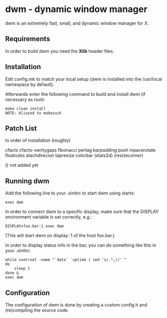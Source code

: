 dwm - dynamic window manager
============================
dwm is an extremely fast, small, and dynamic window manager for X.


Requirements
------------
In order to build dwm you need the **Xlib** header files.


Installation
------------
Edit config.mk to match your local setup (dwm is installed into
the /usr/local namespace by default).

Afterwards enter the following command to build and install dwm (if
necessary as root):

    make clean install
    NOTE: Aliased to makesuck

Patch List
----------
In order of installation (roughly)

cfacts
cfacts-vanitygaps
fibonacci
pertag
barpadding
push
inpacerotate
floatrules
atachdirecion
tapresize
colorbar
(stats2d)
(resizecorner)

() not added yet

Running dwm
-----------
Add the following line to your .xinitrc to start dwm using startx:

    exec dwm

In order to connect dwm to a specific display, make sure that
the DISPLAY environment variable is set correctly, e.g.:

    DISPLAY=foo.bar:1 exec dwm

(This will start dwm on display :1 of the host foo.bar.)

In order to display status info in the bar, you can do something
like this in your .xinitrc:

    while xsetroot -name "`date` `uptime | sed 's/.*,//'`"
    do
    	sleep 1
    done &
    exec dwm


Configuration
-------------
The configuration of dwm is done by creating a custom config.h
and (re)compiling the source code.
